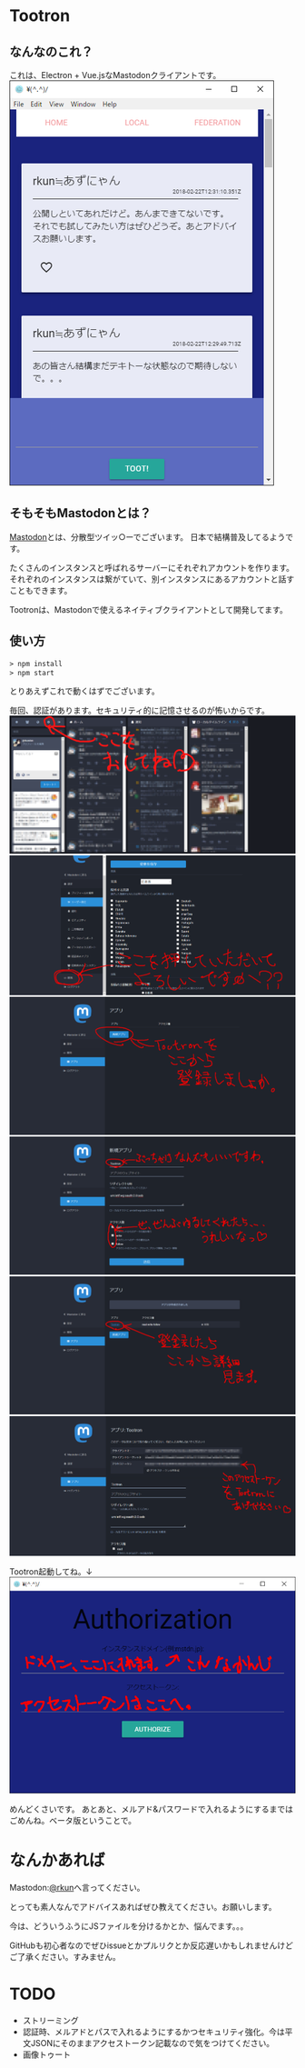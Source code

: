 # Tootron
## なんなのこれ？
これは、Electron + Vue.jsなMastodonクライアントです。    
![Photo](Screenshots/Photo0.PNG)
## そもそもMastodonとは？
[Mastodon](https://joinmastodon.org/)とは、分散型ツイッ○ーでございます。
日本で結構普及してるようです。

たくさんのインスタンスと呼ばれるサーバーにそれぞれアカウントを作ります。それぞれのインスタンスは繋がていて、別インスタンスにあるアカウントと話すこともできます。

Tootronは、Mastodonで使えるネイティブクライアントとして開発してます。

## 使い方
```
> npm install
> npm start
```
とりあえずこれで動くはずでございます。

毎回、認証があります。セキュリティ的に記憶させるのが怖いからです。
![Photo](Screenshots/Photo1.PNG)
![Photo](Screenshots/Photo2.PNG)
![Photo](Screenshots/Photo3.PNG)
![Photo](Screenshots/Photo4.PNG)
![Photo](Screenshots/Photo5.PNG)
![Photo](Screenshots/Photo6.PNG)

Tootron起動してね。↓
![Photo](Screenshots/Photo7.PNG)

めんどくさいです。
あとあと、メルアド&パスワードで入れるようにするまではごめんね。ベータ版ということで。

# なんかあれば
Mastodon:[@rkun](https://mstdn.maud.io/@rkun)へ言ってください。

とっても素人なんでアドバイスあればぜひ教えてください。お願いします。

今は、どういうふうにJSファイルを分けるかとか、悩んでます。。。

GitHubも初心者なのでぜひissueとかプルリクとか反応遅いかもしれませんけどご了承ください。すみません。

# TODO
- ストリーミング
- 認証時、メルアドとパスで入れるようにするかつセキュリティ強化。今は平文JSONにそのままアクセストークン記載なので気をつけてください。
- 画像トゥート